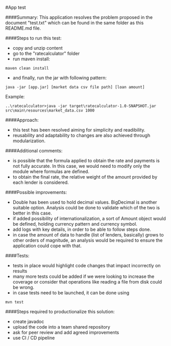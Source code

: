 #App test

####Summary:
This application resolves the problem proposed in the document "test.txt" which can be found in the same folder as this README.md file.

####Steps to run this test:
- copy and unzip content
- go to the "ratecalculator" folder
- run maven install: 
```
maven clean install
```
- and finally, run the jar with following pattern:
```
java -jar [app.jar] [market data csv file path] [loan amount]
```
Example:
```
..\ratecalculator>java -jar target\ratecalculator-1.0-SNAPSHOT.jar src\main\resources\market_data.csv 1000
```

####Approach:
- this test has been resolved aiming for simplicity and readibility.
- reusability and adaptability to changes are also achieved through modularization.

####Additional comments:
- is possible that the formula applied to obtain the rate and payments is not fully accurate. In this case, we would need to modify only the module where formulas are defined.
- to obtain the final rate, the relative weight of the amount provided by each lender is considered.

####Possible improvements:
- Double has been used to hold decimal values. BigDecimal is another suitable option. Analysis could be done to validate which of the two is better in this case.
- if added possibility of internationalization, a sort of Amount object would be defined, holding currency pattern and currency symbol.
- add logs with key details, in order to be able to follow steps done.
- in case the amount of data to handle (list of lenders, basically) grows to other orders of magnitude, an analysis would be required to ensure the application could cope with that.

####Tests:
- tests in place would highlight code changes that impact incorrectly on results
- many more tests could be added if we were looking to increase the coverage or consider that operations like reading a file from disk could be wrong.
- in case tests need to be launched, it can be done using
```
mvn test
```

####Steps required to productionalize this solution:
- create javadoc
- upload the code into a team shared repository
- ask for peer review and add agreed improvements
- use CI / CD pipeline
